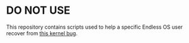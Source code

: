 # DO NOT USE

This repository contains scripts used to help a specific Endless OS user recover from [this kernel bug](https://bugs.launchpad.net/ubuntu/+source/linux/+bug/1734147).
